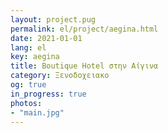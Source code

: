 ```yaml
---
layout: project.pug
permalink: el/project/aegina.html
date: 2021-01-01
lang: el
key: aegina
title: Boutique Hotel στην Αίγινα
category: Ξενοδοχειακo
og: true
in_progress: true
photos:
- "main.jpg"
---
```


